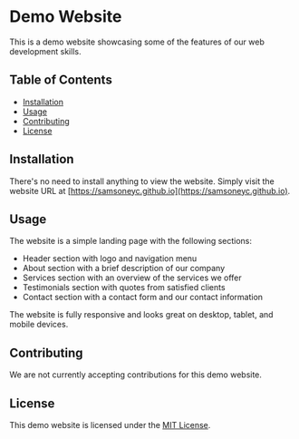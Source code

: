 # Demo Website

This is a demo website showcasing some of the features of our web development skills.

## Table of Contents

- [Installation](#installation)
- [Usage](#usage)
- [Contributing](#contributing)
- [License](#license)

## Installation

There's no need to install anything to view the website. Simply visit the website URL at [https://samsoneyc.github.io](https://samsoneyc.github.io).

## Usage

The website is a simple landing page with the following sections:

- Header section with logo and navigation menu
- About section with a brief description of our company
- Services section with an overview of the services we offer
- Testimonials section with quotes from satisfied clients
- Contact section with a contact form and our contact information

The website is fully responsive and looks great on desktop, tablet, and mobile devices.

## Contributing

We are not currently accepting contributions for this demo website.

## License

This demo website is licensed under the [MIT License](LICENSE).
